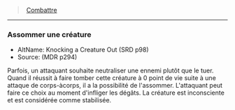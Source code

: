 ﻿---
!Generic
Id: combat_hd.md#assommer-une-créature
ParentLink: combat_hd.md#combattre
Name: Assommer une créature
ParentName: Combattre
NameLevel: 3
AltName: Knocking a Creature Out (SRD p98)
Source: (MDR p294)
---
> [Combattre](hd_combat.md)

---

### Assommer une créature

- AltName: Knocking a Creature Out (SRD p98)
- Source: (MDR p294)

Parfois, un attaquant souhaite neutraliser une ennemi plutôt que le tuer. Quand il réussit à faire tomber cette créature à 0 point de vie suite à une attaque de corps-àcorps, il a la possibilité de l'assommer. L'attaquant peut faire ce choix au moment d'infliger les dégâts. La créature est inconsciente et est considérée comme stabilisée.

